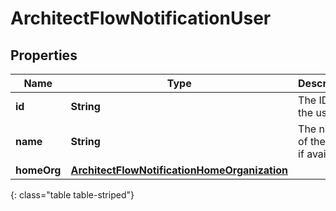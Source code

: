 # ArchitectFlowNotificationUser


## Properties

| Name | Type | Description | Notes |
| ------------ | ------------- | ------------- | ------------- |
| **id** | **String** | The ID of the user. |  [optional] |
| **name** | **String** | The name of the user, if available. |  [optional] |
| **homeOrg** | [**ArchitectFlowNotificationHomeOrganization**](ArchitectFlowNotificationHomeOrganization) |  |  [optional] |
{: class="table table-striped"}



